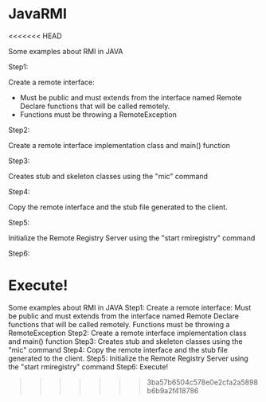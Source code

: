 # JavaRMI
<<<<<<< HEAD

Some examples about RMI in JAVA

Step1:

Create a remote interface: 

+ Must be public and must extends from the interface named Remote
Declare functions that will be called remotely. 
+ Functions must be throwing a RemoteException

Step2:

Create a remote interface implementation class and main() function

Step3:

Creates stub and skeleton classes using the "mic" command

Step4:

Copy the remote interface and the stub file generated to the client.

Step5:

Initialize the Remote Registry Server using the "start rmiregistry" command

Step6:

Execute!
=======
Some examples about RMI in JAVA
Step1:
Create a remote interface:
Must be public and must extends from the interface named Remote
Declare functions that will be called remotely. Functions must be throwing a RemoteException
Step2:
Create a remote interface implementation class and main() function
Step3:
Creates stub and skeleton classes using the "mic" command
Step4:
Copy the remote interface and the stub file generated to the client.
Step5:
Initialize the Remote Registry Server using the "start rmiregistry" command
Step6:
Execute!
>>>>>>> 3ba57b6504c578e0e2cfa2a5898b6b9a2f418786
